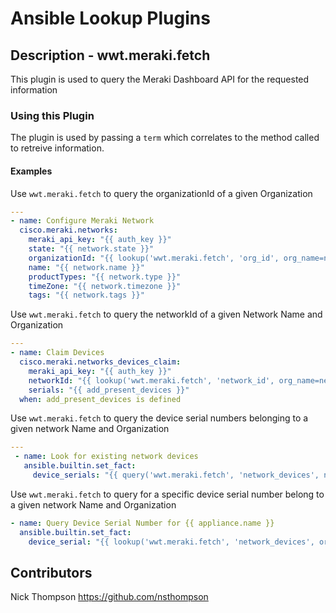 # Ansible Lookup Plugins

## Description - wwt.meraki.fetch

This plugin is used to query the Meraki Dashboard API for the requested information

### Using this Plugin

The plugin is used by passing a `term` which correlates to the method called to retreive information.

#### Examples

Use `wwt.meraki.fetch` to query the organizationId of a given Organization

```yaml
---
- name: Configure Meraki Network
  cisco.meraki.networks:
    meraki_api_key: "{{ auth_key }}"
    state: "{{ network.state }}"
    organizationId: "{{ lookup('wwt.meraki.fetch', 'org_id', org_name=network.organization, meraki_api_key=auth_key) }}"
    name: "{{ network.name }}"
    productTypes: "{{ network.type }}"
    timeZone: "{{ network.timezone }}"
    tags: "{{ network.tags }}"
```

Use `wwt.meraki.fetch` to query the networkId of a given Network Name and Organization

```yaml
---
- name: Claim Devices
  cisco.meraki.networks_devices_claim:
    meraki_api_key: "{{ auth_key }}"
    networkId: "{{ lookup('wwt.meraki.fetch', 'network_id', org_name=network.organization, meraki_api_key=auth_key, network_name=network.name) }}"
    serials: "{{ add_present_devices }}"
  when: add_present_devices is defined
```

Use `wwt.meraki.fetch` to query the device serial numbers belonging to a given network Name and Organization

```yaml
---
 - name: Look for existing network devices
   ansible.builtin.set_fact:
     device_serials: "{{ query('wwt.meraki.fetch', 'network_devices', network_name=network.name, org_name=network.organization, meraki_api_key=auth_key) }}"
```

Use `wwt.meraki.fetch` to query for a specific device serial number belong to a given network Name and Organization

```yaml
- name: Query Device Serial Number for {{ appliance.name }}
  ansible.builtin.set_fact:
    device_serial: "{{ lookup('wwt.meraki.fetch', 'network_devices', org_name=meraki_mx_configuration.network.organization, meraki_api_key=auth_key, network_name=meraki_mx_configuration.network.name, device_name=appliance.name) }}"
```

## Contributors

Nick Thompson <https://github.com/nsthompson>

